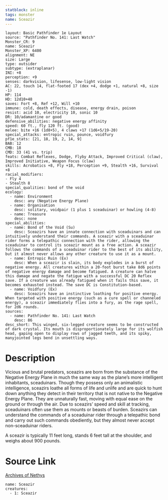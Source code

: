 ```yaml
---
statblock: inline
tags: monster
name: Sceazir
---
```

```statblock
layout: Basic Pathfinder 1e Layout
source: "Pathfinder No. 141: Last Watch"
Monster_CR: 9
name: Sceazir
Monster_XP: 6400
alignment: NE
size: Large
type: outsider
subtype: (extraplanar)
INI: +8
perception: +9
senses: darkvision, lifesense, low-light vision
AC: 22, touch 14, flat-footed 17 (dex +4, dodge +1, natural +8, size -1)
HP: 114
HD: 12d10+48
saves: Fort +8, Ref +12, Will +10
immune: cold, death effects, disease, energy drain, poison
resist: acid 10, electricity 10, sonic 10
DR: 10/adamantine or good
defensive_abilities: negative energy affinity
speed: 60 ft., fly 120 ft. (good)
melee: bite +16 (1d8+5), 4 claws +17 (1d6+5/19-20)
special_attacks: entropic ruin, pounce, voidfury
pf1e_stats: [21, 18, 19, 2, 14, 9]
BAB: 12
CMB: 18
CMD: 33 (41 vs. trip)
feats: Combat Reflexes, Dodge, Flyby Attack, Improved Critical (claw), Improved Initiative, Weapon Focus (claw)
skills: Acrobatics +8, Fly +18, Perception +9, Stealth +16, Survival +8
racial_modifiers:
- Fly 4
- Stealth 8
special_qualities: bond of the void
ecology:
  - name: Environment
    desc: any (Negative Energy Plane)
  - name: Organisation
    desc: solitary, voidpair (1 plus 1 sceaduinar) or howling (4-8)
  - name: Treasure
    desc: none
special_abilities:
  - name: Bond of the Void (Su)
    desc: Sceazirs have an innate connection with sceaduinars and can intuitively understand their commands. A sceazir with a sceaduinar rider forms a telepathic connection with the rider, allowing the sceaduinar to control its sceazir mount as a free action. A sceazir follows the commands of a sceaduinar rider to the best of its ability, but it almost never allows any other creature to use it as a mount.
  - name: Entropic Ruin (Ex)
    desc: When a sceazir is slain, its body explodes in a burst of negative energy. All creatures within a 20-foot burst take 8d6 points of negative energy damage and become fatigued. A creature can halve this damage and negate the fatigue with a successful DC 20 Reflex save. If a creature was already fatigued when it fails this save, it becomes exhausted instead. The save DC is Constitution-based.
  - name: Voidfury (Ex)
    desc: Sceazirs have an instinctive loathing for positive energy. When targeted with positive energy (such as a cure spell or channeled energy), a sceazir immediately flies into a fury, as the rage spell, for 2d6 rounds.
sources:
  - name: Pathfinder No. 141: Last Watch
    desc: 86
desc_short: This winged, six-legged creature seems to be constructed of dark crystal. Its mouth is disproportionately large for its wolfish head, gaping open to display rows of jagged teeth, and its spiky, manyjointed legs bend in unsettling ways.
```
# Description
Vicious and brutal predators, sceazirs are born from the substance of the Negative Energy Plane in much the same way as the plane’s more intelligent inhabitants, sceaduinars. Though they possess only an animalistic intelligence, sceazirs loathe all forms of life and unlife and are quick to hunt down anything they detect in their territory that is not native to the Negative Energy Plane. They are unnaturally fast, moving with equal ease on the ground or through the air. Due to sceazirs’ speed and skill at tracking, sceaduinars often use them as mounts or beasts of burden. Sceazirs can understand the commands of a sceaduinar rider through a telepathic bond and carry out such commands obediently, but they almost never accept non-sceaduinar riders.

 A sceazir is typically 11 feet long, stands 6 feet tall at the shoulder, and weighs about 900 pounds.
# Source Link
[Archives of Nethys](https://aonprd.com/MonsterDisplay.aspx?ItemName=Sceazir)
```encounter-table
name: Sceazir
creatures:
  - 1: Sceazir
```
